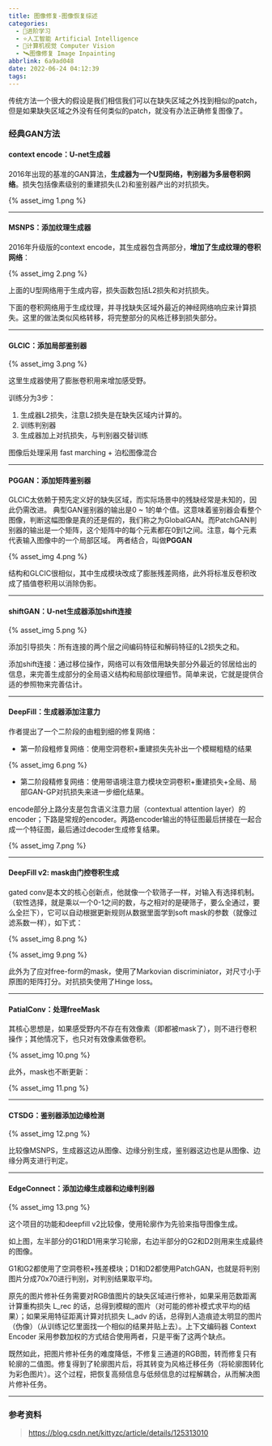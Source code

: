```yaml
---
title: 图像修复-图像恢复综述
categories:
  - 🌙进阶学习
  - ⭐人工智能 Artificial Intelligence
  - 💫计算机视觉 Computer Vision
  - 🛰️图像修复 Image Inpainting
abbrlink: 6a9ad048
date: 2022-06-24 04:12:39
tags:
---
```


传统方法一个很大的假设是我们相信我们可以在缺失区域之外找到相似的patch，但是如果缺失区域之外没有任何类似的patch，就没有办法正确修复图像了。

### 经典GAN方法

#### context encode：U-net生成器

2016年出现的基准的GAN算法，**生成器为一个U型网络，判别器为多层卷积网络**。损失包括像素级别的重建损失(L2)和鉴别器产出的对抗损失。

{% asset_img 1.png %}

<!--more-->

***

#### MSNPS：添加纹理生成器

2016年升级版的context encode，其生成器包含两部分，**增加了生成纹理的卷积网络**：

{% asset_img 2.png %}

上面的U型网络用于生成内容，损失函数包括L2损失和对抗损失。

下面的卷积网络用于生成纹理，并寻找缺失区域外最近的神经网络响应来计算损失。这里的做法类似风格转移，将完整部分的风格迁移到损失部分。

***

#### GLCIC：添加局部鉴别器

{% asset_img 3.png %}

这里生成器使用了膨胀卷积用来增加感受野。

训练分为3步：
1. 生成器L2损失，注意L2损失是在缺失区域内计算的。
2. 训练判别器
3. 生成器加上对抗损失，与判别器交替训练

图像后处理采用 fast marching + 泊松图像混合

***

#### PGGAN：添加矩阵鉴别器

GLCIC太依赖于预先定义好的缺失区域，而实际场景中的残缺经常是未知的，因此仍需改进。
典型GAN鉴别器的输出是0 ~ 1的单个值。这意味着鉴别器会看整个图像，判断这幅图像是真的还是假的，我们称之为GlobalGAN。而PatchGAN判别器的输出是一个矩阵，这个矩阵中的每个元素都在0到1之间。注意，每个元素代表输入图像中的一个局部区域。
两者结合，叫做**PGGAN**

{% asset_img 4.png %}

结构和GLCIC很相似，其中生成模块改成了膨胀残差网络，此外将标准反卷积改成了插值卷积用以消除伪影。

***

#### shiftGAN：U-net生成器添加shift连接

{% asset_img 5.png %}

添加引导损失：所有连接的两个层之间编码特征和解码特征的L2损失之和。

添加shift连接：通过移位操作，网络可以有效借用缺失部分外最近的邻居给出的信息，来完善生成部分的全局语义结构和局部纹理细节。简单来说，它就是提供合适的参照物来完善估计。

***

#### DeepFill：生成器添加注意力

作者提出了一个二阶段的由粗到细的修复网络：

- 第一阶段粗修复网络：使用空洞卷积+重建损失先补出一个模糊粗糙的结果

{% asset_img 6.png %}

- 第二阶段精修复网络：使用带语境注意力模块空洞卷积+重建损失+全局、局部GAN-GP对抗损失来进一步细化结果。

encode部分上路分支是包含语义注意力层（contextual attention layer）的encoder；下路是常规的encoder。两路encoder输出的特征图最后拼接在一起合成一个特征图，最后通过decoder生成修复结果。

{% asset_img 7.png %}

***

#### DeepFill v2: mask由门控卷积生成

gated conv是本文的核心创新点，他就像一个软筛子一样，对输入有选择机制。（软性选择，就是乘以一个0-1之间的数，与之相对的是硬筛子，要么全通过，要么全拦下），它可以自动根据更新规则从数据里面学到soft mask的参数（就像过滤系数一样），如下式：

{% asset_img 8.png %}

{% asset_img 9.png %}

此外为了应对free-form的mask，使用了Markovian discriminiator，对尺寸小于原图的矩阵打分。对抗损失使用了Hinge loss。

***

#### PatialConv：处理freeMask

其核心思想是，如果感受野内不存在有效像素（即都被mask了），则不进行卷积操作；其他情况下，也只对有效像素做卷积。

{% asset_img 10.png %}

此外，mask也不断更新：

{% asset_img 11.png %}

***

#### CTSDG：鉴别器添加边缘检测

{% asset_img 12.png %}

比较像MSNPS，生成器这边从图像、边缘分别生成，鉴别器这边也是从图像、边缘分两支进行判定。

***

#### EdgeConnect：添加边缘生成器和边缘判别器

{% asset_img 13.png %}

这个项目的功能和deepfill v2比较像，使用轮廓作为先验来指导图像生成。

如上图，左半部分的G1和D1用来学习轮廓，右边半部分的G2和D2则用来生成最终的图像。

G1和G2都使用了空洞卷积+残差模块；D1和D2都使用PatchGAN，也就是将判别图片分成70x70进行判别，对判别结果取平均。

原先的图片修补任务需要对RGB值图片的缺失区域进行修补，如果采用范数距离计算重构损失 L_rec 的话，总得到模糊的图片（对可能的修补模式求平均的结果）；如果采用特征距离计算对抗损失 L_adv 的话，总得到人造痕迹太明显的图片（伪像）（从训练记忆里面找一个相似的结果并贴上去）。上下文编码器 Context Encoder 采用参数加权的方式结合使用两者，只是平衡了这两个缺点。

既然如此，把图片修补任务的难度降低，不修复三通道的RGB图，转而修复只有轮廓的二值图。修复得到了轮廓图片后，将其转变为风格迁移任务（将轮廓图转化为彩色图片）。这个过程，把恢复高频信息与低频信息的过程解耦合，从而解决图片修补任务。

***

### 参考资料

> <https://blog.csdn.net/kittyzc/article/details/125313010>
